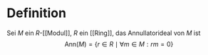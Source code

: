 # Definition
Sei $M$ ein $R$-[[Modul]], $R$ ein [[Ring]], das Annullatorideal von $M$ ist $$\mathrm{Ann}(M) = \{r \in R \mid \forall m \in M :rm = 0\}$$

